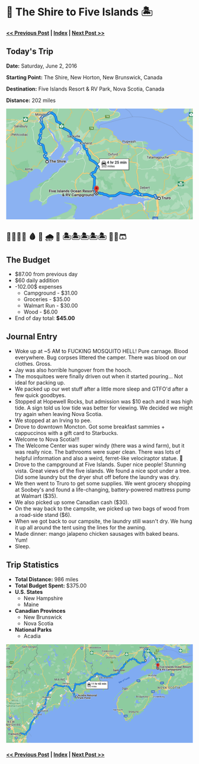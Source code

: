 # 🦟 The Shire to Five Islands 🏝

#### [<< Previous Post](07-01.md) | [Index](../README.md) | [Next Post >>](07-03.md)

## Today's Trip

**Date:** Saturday, June 2, 2016

**Starting Point:** The Shire, New Horton, New Brunswick, Canada

**Destination:** Five Islands Resort & RV Park, Nova Scotia, Canada

**Distance:** 202 miles

![map of the shire to five islands](maps/07-02.png "day map")

## 🦟🦟🦟🦟 🩸 🤕 🌧 💨 🏝🏝🏝🏝🏝 💨🧦🩳

## The Budget

* $87.00 from previous day
* $60 daily addition
* -102.00$ expenses
  * Campground - $31.00
  * Groceries - $35.00
  * Walmart Run - $30.00
  * Wood - $6.00
* End of day total: **$45.00**

## Journal Entry

* Woke up at ~5 AM to FUCKING MOSQUITO HELL! Pure carnage. Blood everywhere. Bug corpses littered the camper. There was blood on our clothes. Gross.
* Jay was also horrible hungover from the hooch.
* The mosquitoes were finally driven out when it started pouring... Not ideal for packing up.
* We packed up our wet stuff after a little more sleep and GTFO'd after a few quick goodbyes.
* Stopped at Hopewell Rocks, but admission was $10 each and it was high tide. A sign told us low tide was better for viewing. We decided we might try again when leaving Nova Scotia.
* We stopped at an Irving to pee.
* Drove to downtown Moncton. Got some breakfast sammies + cappuccinos with a gift card to Starbucks.
* Welcome to Nova Scotia!!!
* The Welcome Center was super windy (there was a wind farm), but it was really nice. The bathrooms were super clean. There was lots of helpful information and also a weird, ferret-like velociraptor statue. 🦖
* Drove to the campground at Five Islands. Super nice people! Stunning vista. Great views of the five islands. We found a nice spot under a tree. Did some laundry but the dryer shut off before the laundry was dry.
* We then went to Truro to get some supplies. We went grocery shopping at Soobey's and found a life-changing, battery-powered mattress pump at Walmart ($35).
* We also picked up some Canadian cash ($30).
* On the way back to the campsite, we picked up two bags of wood from a road-side stand ($6).
* When we got back to our campsite, the laundry still wasn't dry. We hung it up all around the tent using the lines for the awning.
* Made dinner: mango jalapeno chicken sausages with baked beans. Yum!
* Sleep.

## Trip Statistics

* **Total Distance:** 986 miles
* **Total Budget Spent:** $375.00
* **U.S. States**
    * New Hampshire
    * Maine
* **Canadian Provinces**
    * New Brunswick
    * Nova Scotia
* **National Parks**
    * Acadia

![total trip from fremont to five islands](maps/totals/07-02-total.png "total trip map")

#### [<< Previous Post](07-01.md) | [Index](../README.md) | [Next Post >>](07-03.md)
